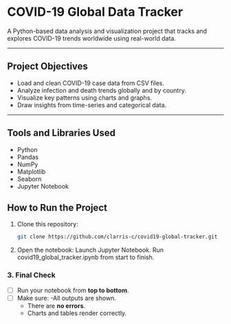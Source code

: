 #  COVID-19 Global Data Tracker

A Python-based data analysis and visualization project that tracks and explores COVID-19 trends worldwide using real-world data.

---

##  Project Objectives

- Load and clean COVID-19 case data from CSV files.
- Analyze infection and death trends globally and by country.
- Visualize key patterns using charts and graphs.
- Draw insights from time-series and categorical data.

---

##  Tools and Libraries Used

- Python
- Pandas
- NumPy
- Matplotlib
- Seaborn
- Jupyter Notebook

##  How to Run the Project

1. Clone this repository:
   ```bash
   git clone https://github.com/clarris-c/covid19-global-tracker.git
2. Open the notebook:
Launch Jupyter Notebook.
Run covid19_global_tracker.ipynb from start to finish.
### 3. Final Check
- [ ] Run your notebook from **top to bottom**.
- [ ] Make sure:
  -All outputs are shown.
  - There are **no errors**.
  - Charts and tables render correctly.


